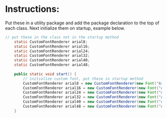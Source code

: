 
# Instructions:

Put these in a utility package and add the package declaration to the top of each class. Next initialize them on startup, example below.

```java
// put these in the class not in the startup method
    static CustomFontRenderer arial8;
	static CustomFontRenderer arial16;
	static CustomFontRenderer arial24;
	static CustomFontRenderer arial32;
	static CustomFontRenderer arial40;
	static CustomFontRenderer arial48;
	
	public static void start() {
		// initialize custom font, put these in startup method
		CustomFontRenderer arial8 = new CustomFontRenderer(new Font("Arial", Font.PLAIN, 8));
		CustomFontRenderer arial16 = new CustomFontRenderer(new Font("Arial", Font.PLAIN, 16));
		CustomFontRenderer arial24 = new CustomFontRenderer(new Font("Arial", Font.PLAIN, 24));
		CustomFontRenderer arial32 = new CustomFontRenderer(new Font("Arial", Font.PLAIN, 32));
		CustomFontRenderer arial40 = new CustomFontRenderer(new Font("Arial", Font.PLAIN, 40));
		CustomFontRenderer arial48 = new CustomFontRenderer(new Font("Arial", Font.PLAIN, 48));
	}
```
